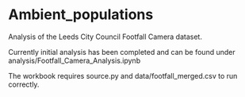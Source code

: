 # Ambient_populations

Analysis of the Leeds City Council Footfall Camera dataset.

Currently initial analysis has been completed and can be found under analysis/Footfall_Camera_Analysis.ipynb

The workbook requires source.py and data/footfall_merged.csv to run correctly.
